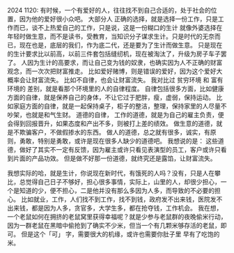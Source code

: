 
2024 1120:
有时候，一个有爱好的人，往往找不到自己合适的，处于社会的位置，因为他的爱好很小众吧。
大部分人 正确的选择，就是选择一份工作，只是工作而已，谈不上热爱自己的工作，只是说，这是一份糊口的生计
就像外婆选择在年轻时做生意，而不是读书，受教育，当知识分子谋求生计。只是时代的无奈而已，现在也是，底层的我们，作为底二代，还是要为了生计而做生意。
只是现在的生计要求比以前高，以前三件套包括缝纫机，现在被淘汰了，升级为房子车子罢了。
人因为生计的高要求，而让自己变为钱的奴隶，也确实因为人不正确的财富观念，而一次次把财富推走。
比如爱好赌博，则是错误的爱好，因为这个爱好大概率会让财富流失。
比如不自律，也会让财富流失。
我对比过 贫穷环境 和 富有环境的 差别，就是看那个环境里的人的自律程度。
自律包括很多方面，比如健康方面的自律，就是保养自己的身体，不让它过于肥胖，瘦，虚弱，保持运动。
比如家庭方面的自律，就是一起保持桌子，柜子的整洁，整理，保持家里的人尽量不吵架，也就是和气生财。
道德的自律，
工作的道德，就是为自己的雇主负责，便会得到回报晋升，如果态度和产出不多，则被打上差的绩效。
做生意的道德，就是不欺骗客户，不做假掺水的东西。
做人的道德，总之就有很多，诚实，有原则，勇敢，特别是勇敢，或许是现在很多人缺少的道德吧。
我想说的是：
这些道德，做好了其实不一定有反馈，因为雇主或许只看见表演型的员工，客户或许只看到片面的产品功效。
但是做不好那一份道德，就终究还是露馅，让财富流失。

我想实际的哈，就是生计，你说现在新时代，有饿死的人吗？没有，只是人在攀比，总觉得自己日子不够好，担心很多事情，实际上，山里的人，却很少担心，一个是知道的少，便不担心，二是他并没有那么多因为人多，而导致的不必要的担心。
比如就业，工作，人们找不到工作，找不到钱，政府发不出来钱，医院发不出来钱，都是因为人多，贪官多，大学生多，都在抢夺钱，工作机会。
我在想，一个老鼠如何在拥挤的老鼠窝里获得幸福呢？就是少参与老鼠群的夜晚偷米行动，因为一群老鼠在黑暗中偷抢到了确实不少米，但当一个有几颗米够存活的老鼠，即可。
但是这个「可」 字，需要很大的机缘，或许也需要你肚子里 早有了吃饱的米。
